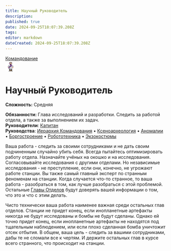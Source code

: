 ```yaml
---
title: Научный Руководитель
description: 
published: true
date: 2024-09-25T18:07:39.208Z
tags: 
editor: markdown
dateCreated: 2024-09-25T18:07:39.208Z
---
```


<div style="display: flex; justify-content: center;">
  <div class="roles-passport comm">
    <div class="title comm"><a href="/roles/command">Командование</a></div>
    <div>
      <div><div><img src="/roles/researchdirector.png" id="img"></div></div>
      <div>
        <div id="tb1" style="display:non">
          <h1>Научный Руководитель</h1>
        <p><strong>Сложность:</strong> Средняя</p>
        <strong>Обязанности:</strong> Глава исследований и разработки. Следить за работой отдела, а также за выполнением их задач.<br>
        <b>Руководители</b>: <a href="/roles/captain" title="Капитан">Капитан</a><br>
        <b>Руководства</b>: <a href="/guides/hierarchyofcommand">Иерархия Командования</a> • <a href="/guides/xenoarcheology">Ксеноархеология</a> • <a href="/guides/anomalousresearch">Аномалии</a> • <a href="/guides/borgcreating">Боргостроение</a> • <a href="/guides/robotics">Робототехника</a> • <a href="/guides/exosuits">Экзокостюмы</a>
        </div>
        <div id="tb2" style="display:none;">
          <div class="post-icon">
            <div id="timer-container">
              <div id="progress-bar"><center><span id="timer-text">10</span></center></div>
            </div>
            <div>
              <button><img src="/role/scientists/rdfeatures/beaker.png" class="imgchk" id="beaker"></button>
              <button><img src="/role/scientists/rdfeatures/crowbar.png" class="imgchk" id="crowbar"></button>
              <button><img src="/role/scientists/rdfeatures/fire_extinguisher.png" class="fire_extinguisher" id="headofsecurity"></button>
              <button><img src="/role/scientists/rdfeatures/flute.png" class="imgchk" id="flute"></button>
              <button><img src="/role/scientists/rdfeatures/magboots.png" class="imgchk" id="magboots"></button>
              <button><img src="/role/scientists/rdfeatures/monkeycube_box.png" class="imgchk" id="monkeycube_box"></button>
              <button><img src="/role/scientists/rdfeatures/multitool.png" class="imgchk" id="multitool"></button>
              <button><img src="/role/scientists/rdfeatures/welder.png" class="imgchk" id="welder"></button>
              <button><img src="/role/scientists/rdfeatures/wrench.png" class="imgchk" id="wrench"></button>
            </div>
          </div>
        </div> 
      </div>
    </div>
  </div>
</div>

Ваша работа - следить за своими сотрудниками и не дать своим подчиненным случайно убить себя. Всегда пытайтесь оптимизировать работу отдела. Назначайте учёных на окошко и на исследования. Согласовывайте исследования с другими отделами. Но независимые исследования - не преступление, если они, конечно, не угрожают работе станции. Вы также самый главный эксперт по странным феноменам на станции. Когда случается что-то странное, то ваша работа - разобраться в том, как лучше разобраться с этой проблемой. Остальные [Главы Отделов](/roles/command) будут доверять вашей информации о том, что это и что с этим делать.

Чисто технически ваша работа наименее важная среди остальных глав отделов. Станции не придет конец, если инопланетные артефакты никогда не будут исследованы и бомбы не будут сделаны. Однако ей точно придет конец, если инопланетные артефакты не находятся под тщательным наблюдением, или если плохо сделанная бомба уничтожит отсек отбытия. В общем, ваша цель - следить за вашими сотрудниками, дабы те не сломали все к чертям. И держите остальных глав в курсе всего странного, что происходит на станции.

<div class="table"></div>